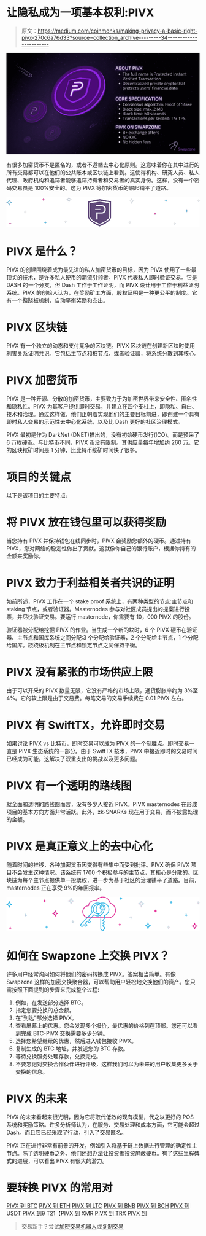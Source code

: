 # 让隐私成为一项基本权利:PIVX

> 原文：<https://medium.com/coinmonks/making-privacy-a-basic-right-pivx-270c6a76d33?source=collection_archive---------34----------------------->

![](img/5838656d4f207c76246b472924de7823.png)

有很多加密货币不是匿名的，或者不遵循去中心化原则。这意味着你在其中进行的所有交易都可以在他们的公共账本或区块链上看到。这使得机构、研究人员、私人代理、政府机构和追踪者能够追踪持有者和交易者的真实身份。这样，没有一个密码交易员是 100%安全的。这为 PIVX 等加密货币的崛起铺平了道路。

![](img/78c92d441299d719eb314fb43c87fe43.png)

# PIVX 是什么？

PIVX 的创建围绕着成为最先进的私人加密货币的目标，因为 PIVX 使用了一些最顶尖的技术，是许多私人硬币的潮流引领者。PIVX 代表私人即时验证交易。它是 DASH 的一个分支，但 Dash 工作于工作证明，而 PIVX 设计用于工作于利益证明系统。PIVX 的创始人认为，在奖励矿工方面，股权证明是一种更公平的制度。它有一个跷跷板机制，自动平衡奖励和支出。

# PIVX 区块链

PIVX 有一个独立的动态和支付竞争的区块链。PIVX 区块链在创建新区块时使用利害关系证明共识。它包括主节点和桩节点，或者验证器，将系统分散到其核心。

# PIVX 加密货币

PIVX 是一种开源、分散的加密货币，主要致力于为加密世界带来安全性、匿名性和隐私性。PIVX 为其客户提供即时交易，并建立在四个支柱上，即隐私、自由、技术和治理。通过这样做，他们正朝着实现他们的主要目标前进，即创建一个具有即时私人交易的示范性去中心化系统，以及比 Dash 更好的社区治理模式。

PIVX 最初是作为 DarkNet (DNET)推出的，没有初始硬币发行(ICO)。而是预采了 6 万枚硬币。与[比特币](https://swapzone.io/currencies/bitcoin)不同，PIVX 币没有限制。其供应量每年增加约 260 万。它的区块挖矿时间是 1 分钟，比比特币挖矿时间快了很多。

# 项目的关键点

以下是该项目的主要特点:

# 将 PIVX 放在钱包里可以获得奖励

当您持有 PIVX 并保持钱包在线同步时，PIVX 会奖励您额外的硬币。通过持有 PIVX，您对网络的稳定性做出了贡献。这就像你自己的银行账户，根据你持有的金额来奖励你。

# PIVX 致力于利益相关者共识的证明

如前所述，PIVX 工作在一个 stake proof 系统上，有两种类型的节点:主节点和 staking 节点，或者验证器。Masternodes 参与对社区成员提出的提案进行投票，并尽快验证交易。要运行 masternode，你需要有 10，000 PIVX 的股份。

验证器被分配给挖掘 PIVX 的作业。当生成一个新的块时，6 个 PIVX 硬币在验证器、主节点和国库系统之间分配:3 个分配给验证器，2 个分配给主节点，1 个分配给国库。跷跷板机制在主节点和锁定节点之间保持平衡。

# PIVX 没有紧张的市场供应上限

由于可以开采的 PIVX 数量无限，它没有严格的市场上限，通货膨胀率约为 3%至 4%。它的软上限是由于交易费。每笔交易的交易手续费在 0.01 PIVX 左右。

# PIVX 有 SwiftTX，允许即时交易

如果讨论 PIVX vs 比特币，即时交易可以成为 PIVX 的一个制胜点。即时交易一直是 PIVX 生态系统的一部分。由于 SwiftTX 技术，PIVX 中接近即时的交易时间已经成为可能。这解决了双重支出的挑战以及更多问题。

# PIVX 有一个透明的路线图

就全面和透明的路线图而言，没有多少人接近 PIVX。PIVX masternodes 在形成项目的基本方向方面非常活跃。此外，zk-SNARKs 现在用于交易，而不披露处理的金额。

# PIVX 是真正意义上的去中心化

随着时间的推移，各种加密货币因变得有些集中而受到批评。PIVX 确保 PIVX 项目不会发生这种情况。该系统有 1700 个积极参与的主节点，其核心是分散的。区块链为每个主节点提供单一投票权，进一步为基于社区的治理铺平了道路。目前，masternodes 正在享受 9%的年回报率。

![](img/86d306fd861bafdce759c5aadfa7c5e7.png)

# 如何在 Swapzone 上交换 PIVX？

许多用户经常询问如何将他们的密码转换成 PIVX。答案相当简单。有像 Swapzone 这样的加密交换聚合器，可以帮助用户轻松地交换他们的资产。您只需按照下面提到的步骤来完成整个过程:

1.  例如，在发送部分选择 BTC。
2.  指定您要兑换的总金额。
3.  在“到达”部分选择 PIVX。
4.  查看屏幕上的优惠。您会发现多个报价，最优惠的价格列在顶部。您还可以看到完成 BTC-PIVX 交换需要多少分钟。
5.  选择您希望继续的优惠，然后进入钱包接收 PIVX。
6.  复制生成的 BTC 地址，并发送您的 BTC 存款。
7.  等待兑换服务处理存款，兑换完成。
8.  不要忘记对交换合作伙伴进行评级，这样我们可以为未来的用户收集更多关于交换的信息。

# PIVX 的未来

PIVX 的未来看起来很光明，因为它将取代低效的现有模型，代之以更好的 POS 系统和奖励策略。许多分析师认为，在服务、交易处理和成本方面，它可能会超过 Dash。而且它已经采取了行动，引入了交易匿名。

PIVX 正在进行非常有前景的开发，例如引入将基于链上数据进行管理的确定性主节点。除了透明硬币之外，他们还想办法让投资者投资屏蔽硬币。有了这些里程碑式的进展，可以看出 PIVX 有很大的潜力。

# 要转换 PIVX 的常用对

[PIVX 到 BTC](https://swapzone.io/exchange/pivx/btc)
[PIVX 到 ETH](https://swapzone.io/exchange/pivx/eth)
[PIVX 到 LTC](https://swapzone.io/exchange/pivx/ltc)
[PIVX 到 BNB](https://swapzone.io/exchange/pivx/bnb)
[PIVX 到 BCH](https://swapzone.io/exchange/pivx/bch)
[PIVX 到 USDT](https://swapzone.io/exchange/pivx/usdt)
[PIVX 到θ](https://swapzone.io/exchange/pivx/theta)
T21【PIVX 到 XMR
[PIVX 到 TRX](https://swapzone.io/exchange/pivx/trx)
[PIVX 到](https://swapzone.io/exchange/pivx/bsv)

> 交易新手？尝试[加密交易机器人](/coinmonks/crypto-trading-bot-c2ffce8acb2a)或[复制交易](/coinmonks/top-10-crypto-copy-trading-platforms-for-beginners-d0c37c7d698c)